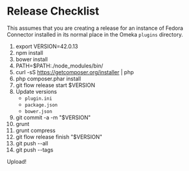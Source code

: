 
# Release Checklist

This assumes that you are creating a release for an instance of Fedora
Connector installed in its normal place in the Omeka `plugins` directory.

1. export VERSION=42.0.13
1. npm install
1. bower install
1. PATH=$PATH:./node_modules/bin/
1. curl -sS https://getcomposer.org/installer | php
1. php composer.phar install
1. git flow release start $VERSION
1. Update versions
   * `plugin.ini`
   * `package.json`
   * `bower.json`
1. git commit -a -m "$VERSION"
1. grunt
1. grunt compress
1. git flow release finish "$VERSION"
1. git push --all
1. git push --tags

Upload!
